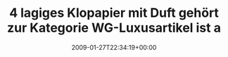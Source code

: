 ---
retweeted: false
source: <a href="http://twitter.com" rel="nofollow">Twitter Web Client</a>
entities:
  hashtags:
  - text: einkauf
    indices:
    - '96'
    - '104'
  - text: luxus
    indices:
    - '105'
    - '111'
  - text: wg
    indices:
    - '112'
    - '115'
  symbols: []
  user_mentions: []
  urls: []
display_text_range:
- '0'
- '115'
favorite_count: '0'
id_str: '1153487916'
truncated: false
retweet_count: '0'
id: '1153487916'
created_at: Tue Jan 27 22:34:19 +0000 2009
favorited: false
full_text: '4 lagiges Klopapier mit Duft gehört zur Kategorie WG-Luxusartikel ist
  aber definitiv notwendig. #einkauf #luxus #wg'
lang: de
tags:
- einkauf
- luxus
- wg
- pesos/twitter
date: '2009-01-27T22:34:19+00:00'
src: https://twitter.com/bascht/status/1153487916
original_url: https://twitter.com/bascht/status/1153487916
type: twitter_tweet
text: '4 lagiges Klopapier mit Duft gehört zur Kategorie WG-Luxusartikel ist aber
  definitiv notwendig. #einkauf #luxus #wg'
title: 4 lagiges Klopapier mit Duft gehört zur Kategorie WG-Luxusartikel ist a

---